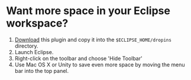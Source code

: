 Want more space in your Eclipse workspace?
==========================================

1. [Download](https://github.com/trustin/eclipse-hidestatusbar/downloads) this plugin and copy it into the `$ECLIPSE_HOME/dropins` directory.
2. Launch Eclipse.
3. Right-click on the toolbar and choose 'Hide Toolbar'
4. Use Mac OS X or Unity to save even more space by moving the menu bar into the top panel.

